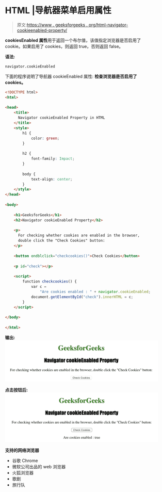 # HTML |导航器菜单启用属性

> 原文:[https://www . geeksforgeeks . org/html-navigator-cookieenabled-property/](https://www.geeksforgeeks.org/html-navigator-cookieenabled-property/)

**cookiesEnabled 属性**用于返回一个布尔值，该值指定浏览器是否启用了 cookie。如果启用了 cookies，则返回 true，否则返回 false。

**语法:**

```html
navigator.cookieEnabled
```

下面的程序说明了导航器 cookieEnabled 属性:
**检查浏览器是否启用了 cookies。**

```html
<!DOCTYPE html>
<html>

<head>
    <title>
      Navigator cookieEnabled Property in HTML
    </title>
    <style>
        h1 {
            color: green;
        }

        h2 {
            font-family: Impact;
        }

        body {
            text-align: center;
        }
    </style>
</head>

<body>

    <h1>GeeksforGeeks</h1>
    <h2>Navigator cookieEnabled Property</h2>

    <p>
      For checking whether cookies are enabled in the browser,
      double click the "Check Cookies" button:
    </p>

    <button ondblclick="checkcookies()">Check Cookies</button>

    <p id="check"></p>

    <script>
        function checkcookies() {
            var c = 
                "Are cookies enabled : " + navigator.cookieEnabled;
            document.getElementById("check").innerHTML = c;
        }
    </script>

</body>

</html>

```

**输出:**
![](img/19cae8665e997b46b2034e395882b242.png)

**点击按钮后:**
![](img/d99ffc0938ce0058637d94926ee31150.png)

**支持的网络浏览器**

*   谷歌 Chrome
*   微软公司出品的 web 浏览器
*   火狐浏览器
*   歌剧
*   旅行队